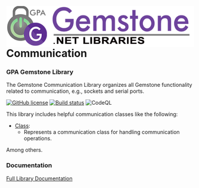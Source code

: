 <img align="right" src="img/gemstone-wide-600.png" alt="gemstone logo">
<br/><br/><br/><br/>

# Communication
### GPA Gemstone Library

The Gemstone Communication Library organizes all Gemstone functionality related to communication, e.g., sockets and serial ports.

[![GitHub license](https://img.shields.io/github/license/gemstone/communication?color=4CC61E)](https://github.com/gemstone/communication/blob/master/LICENSE)
[![Build status](https://ci.appveyor.com/api/projects/status/xj849729cx34ehki?svg=true)](https://ci.appveyor.com/project/ritchiecarroll/communication)
![CodeQL](https://github.com/gemstone/communication/workflows/CodeQL/badge.svg)

This library includes helpful communication classes like the following:

* [Class](https://gemstone.github.io/communication/help/html/T_gemstone_communication_Class.htm):
  * Represents a communication class for handling communication operations.

Among others.

### Documentation
[Full Library Documentation](https://gemstone.github.io/communication/help)
